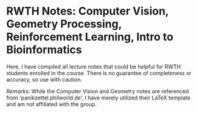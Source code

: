 # RWTH Notes: Computer Vision, Geometry Processing, Reinforcement Learning, Intro to Bioinformatics

Here, I have compiled all lecture notes that could be helpful for RWTH students enrolled in the course. There is no guarantee of completeness or accuracy, so use with caution.

_Remarks:_
While the Computer Vision and Geometry notes are referenced from 'panikzettel.philworld.de', I have merely utilized their LaTeX template and am not affiliated with the group.

